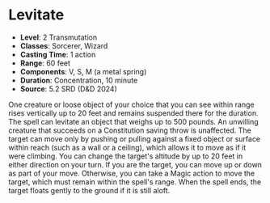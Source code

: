 # Levitate

- **Level**: 2 Transmutation
- **Classes**: Sorcerer, Wizard
- **Casting Time**: 1 action
- **Range**: 60 feet
- **Components**: V, S, M (a metal spring)
- **Duration**: Concentration, 10 minute
- **Source**: 5.2 SRD (D&D 2024)

One creature or loose object of your choice that you can see within range rises vertically up to 20 feet and remains suspended there for the duration. The spell can levitate an object that weighs up to 500 pounds. An unwilling creature that succeeds on a Constitution saving throw is unaffected. The target can move only by pushing or pulling against a fixed object or surface within reach (such as a wall or a ceiling), which allows it to move as if it were climbing. You can change the target's altitude by up to 20 feet in either direction on your turn. If you are the target, you can move up or down as part of your move. Otherwise, you can take a Magic action to move the target, which must remain within the spell's range. When the spell ends, the target floats gently to the ground if it is still aloft.

